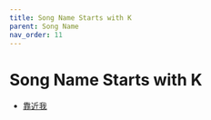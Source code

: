 ```yaml
---
title: Song Name Starts with K
parent: Song Name 
nav_order: 11
---
```


# Song Name Starts with K

- [靠近我](../../lyrics/Hei_Bao/kaojinwo.md)
